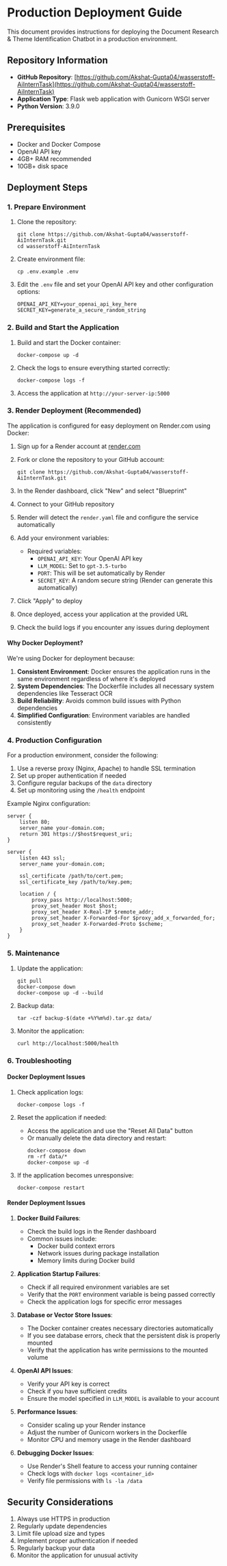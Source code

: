 # Production Deployment Guide

This document provides instructions for deploying the Document Research & Theme Identification Chatbot in a production environment.

## Repository Information

- **GitHub Repository**: [https://github.com/Akshat-Gupta04/wasserstoff-AiInternTask](https://github.com/Akshat-Gupta04/wasserstoff-AiInternTask)
- **Application Type**: Flask web application with Gunicorn WSGI server
- **Python Version**: 3.9.0

## Prerequisites

- Docker and Docker Compose
- OpenAI API key
- 4GB+ RAM recommended
- 10GB+ disk space

## Deployment Steps

### 1. Prepare Environment

1. Clone the repository:
   ```
   git clone https://github.com/Akshat-Gupta04/wasserstoff-AiInternTask.git
   cd wasserstoff-AiInternTask
   ```

2. Create environment file:
   ```
   cp .env.example .env
   ```

3. Edit the `.env` file and set your OpenAI API key and other configuration options:
   ```
   OPENAI_API_KEY=your_openai_api_key_here
   SECRET_KEY=generate_a_secure_random_string
   ```

### 2. Build and Start the Application

1. Build and start the Docker container:
   ```
   docker-compose up -d
   ```

2. Check the logs to ensure everything started correctly:
   ```
   docker-compose logs -f
   ```

3. Access the application at `http://your-server-ip:5000`

### 3. Render Deployment (Recommended)

The application is configured for easy deployment on Render.com using Docker:

1. Sign up for a Render account at [render.com](https://render.com)

2. Fork or clone the repository to your GitHub account:
   ```
   git clone https://github.com/Akshat-Gupta04/wasserstoff-AiInternTask.git
   ```

3. In the Render dashboard, click "New" and select "Blueprint"

4. Connect to your GitHub repository

5. Render will detect the `render.yaml` file and configure the service automatically

6. Add your environment variables:
   - Required variables:
     - `OPENAI_API_KEY`: Your OpenAI API key
     - `LLM_MODEL`: Set to `gpt-3.5-turbo`
     - `PORT`: This will be set automatically by Render
     - `SECRET_KEY`: A random secure string (Render can generate this automatically)

7. Click "Apply" to deploy

8. Once deployed, access your application at the provided URL

9. Check the build logs if you encounter any issues during deployment

#### Why Docker Deployment?

We're using Docker for deployment because:

1. **Consistent Environment**: Docker ensures the application runs in the same environment regardless of where it's deployed
2. **System Dependencies**: The Dockerfile includes all necessary system dependencies like Tesseract OCR
3. **Build Reliability**: Avoids common build issues with Python dependencies
4. **Simplified Configuration**: Environment variables are handled consistently

### 4. Production Configuration

For a production environment, consider the following:

1. Use a reverse proxy (Nginx, Apache) to handle SSL termination
2. Set up proper authentication if needed
3. Configure regular backups of the `data` directory
4. Set up monitoring using the `/health` endpoint

Example Nginx configuration:

```nginx
server {
    listen 80;
    server_name your-domain.com;
    return 301 https://$host$request_uri;
}

server {
    listen 443 ssl;
    server_name your-domain.com;

    ssl_certificate /path/to/cert.pem;
    ssl_certificate_key /path/to/key.pem;

    location / {
        proxy_pass http://localhost:5000;
        proxy_set_header Host $host;
        proxy_set_header X-Real-IP $remote_addr;
        proxy_set_header X-Forwarded-For $proxy_add_x_forwarded_for;
        proxy_set_header X-Forwarded-Proto $scheme;
    }
}
```

### 5. Maintenance

1. Update the application:
   ```
   git pull
   docker-compose down
   docker-compose up -d --build
   ```

2. Backup data:
   ```
   tar -czf backup-$(date +%Y%m%d).tar.gz data/
   ```

3. Monitor the application:
   ```
   curl http://localhost:5000/health
   ```

### 6. Troubleshooting

#### Docker Deployment Issues

1. Check application logs:
   ```
   docker-compose logs -f
   ```

2. Reset the application if needed:
   - Access the application and use the "Reset All Data" button
   - Or manually delete the data directory and restart:
     ```
     docker-compose down
     rm -rf data/*
     docker-compose up -d
     ```

3. If the application becomes unresponsive:
   ```
   docker-compose restart
   ```

#### Render Deployment Issues

1. **Docker Build Failures**:
   - Check the build logs in the Render dashboard
   - Common issues include:
     - Docker build context errors
     - Network issues during package installation
     - Memory limits during Docker build

2. **Application Startup Failures**:
   - Check if all required environment variables are set
   - Verify that the `PORT` environment variable is being passed correctly
   - Check the application logs for specific error messages

3. **Database or Vector Store Issues**:
   - The Docker container creates necessary directories automatically
   - If you see database errors, check that the persistent disk is properly mounted
   - Verify that the application has write permissions to the mounted volume

4. **OpenAI API Issues**:
   - Verify your API key is correct
   - Check if you have sufficient credits
   - Ensure the model specified in `LLM_MODEL` is available to your account

5. **Performance Issues**:
   - Consider scaling up your Render instance
   - Adjust the number of Gunicorn workers in the Dockerfile
   - Monitor CPU and memory usage in the Render dashboard

6. **Debugging Docker Issues**:
   - Use Render's Shell feature to access your running container
   - Check logs with `docker logs <container_id>`
   - Verify file permissions with `ls -la /data`

## Security Considerations

1. Always use HTTPS in production
2. Regularly update dependencies
3. Limit file upload size and types
4. Implement proper authentication if needed
5. Regularly backup your data
6. Monitor the application for unusual activity
